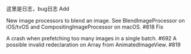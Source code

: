 
这里是日志，bug日志
Add

New image processors to blend an image. See BlendImageProcessor on iOS/tvOS and CompositingImageProcessor on macOS. #818
Fix

A crash when prefetching too many images in a single batch. #692
A possible invalid redeclaration on Array from AnimatedImageView. #819
